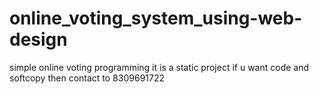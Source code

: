 # online_voting_system_using-web-design
simple online voting programming it is a static project 
if u want code and softcopy then contact to 8309691722

